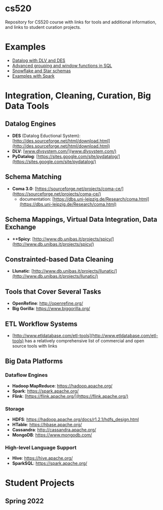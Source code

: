 # cs520
Repository for CS520 course with links for tools and additional information, and links to student curation projects.

# Examples

- [Datalog with DLV and DES](datalog_examples/README.md)
- [Advanced grouping and window functions in SQL](SQLexamples/advanced_grouping_and_OVER.sql)
- [Snowflake and Star schemas](SQLexamples/dataware_house_schemas.sql)
- [Examples with Spark](SparkExamples/spark.org)

# Integration, Cleaning, Curation, Big Data Tools

## Datalog Engines

* **DES** (Datalog Eductional System): [http://des.sourceforge.net/html/download.html](http://des.sourceforge.net/html/download.html)
* **DLV**: [www.dlvsystem.com/](www.dlvsystem.com/)
* **PyDatalog**: [https://sites.google.com/site/pydatalog/](https://sites.google.com/site/pydatalog/)

## Schema Matching

* **Coma 3.0**: [https://sourceforge.net/projects/coma-ce/](https://sourceforge.net/projects/coma-ce/)
  * documentation: [https://dbs.uni-leipzig.de/Research/coma.html](https://dbs.uni-leipzig.de/Research/coma.html)

## Schema Mappings, Virtual Data Integration, Data Exchange

* **++Spicy**: [http://www.db.unibas.it/projects/spicy/](http://www.db.unibas.it/projects/spicy/)

## Constrainted-based Data Cleaning

* **Llunatic**: [http://www.db.unibas.it/projects/llunatic/](http://www.db.unibas.it/projects/llunatic/)

## Tools that Cover Several Tasks

* **OpenRefine**: http://openrefine.org/
* **Big Gorilla**: https://www.biggorilla.org/

## ETL Workflow Systems

* [http://www.etldatabase.com/etl-tools](http://www.etldatabase.com/etl-tools) has a relatively comprehensive list of commercial and open source tools with links

## Big Data Platforms

### Dataflow Engines

* **Hadoop MapReduce**: https://hadoop.apache.org/
* **Spark**: https://spark.apache.org/
* **Flink**: [https://flink.apache.org/](https://flink.apache.org/)

### Storage

* **HDFS**: https://hadoop.apache.org/docs/r1.2.1/hdfs_design.html
* **HTable**: https://hbase.apache.org/
* **Cassandra**: http://cassandra.apache.org/
* **MongoDB**: https://www.mongodb.com/

### High-level Language Support

* **Hive**: https://hive.apache.org/
* **SparkSQL**: https://spark.apache.org/

# Student Projects

## Spring 2022
